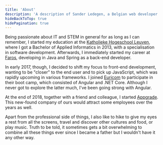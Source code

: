 ```yaml
---
title: 'About'
description: 'A description of Sander Ledegen, a Belgian web developer.'
hideBackToTop: true
hidePagination: true
---
```


Being passionate about IT and STEM in general for as long as I can remember, I
started my education at the [Katholieke Hogeschool
Leuven](https://www.ucll.be/nl), where I got a Bachelor of Applied Informatics
in 2013, with a specialisation in software development. Afterwards, I
immediately started my career at [Faros](https://faros.be/), developing in Java
and Spring as a back-end developer.

In early 2017, though, I decided to shift my focus to front-end development,
wanting to be "closer" to the end user and to pick up JavaScript, which was
rapidly upcoming in various frameworks. I joined
[Euricom](https://www.euri.com/) to participate in their boot camp, which
consisted of Angular and .NET Core. Although I never got to explore the latter
much, I've been going strong with Angular.

At the end of 2018, together with a friend and colleague, I started
[Appgrade](https://appgrade.be/). This new-found company of ours would attract
some employees over the years as well.

Apart from the professional side of things, I also like to hike to give my eyes
a rest from all the screens, travel and discover other cultures and food, or
play music. Truth to be told, it sometimes gets a bit overwhelming to combine
all these things ever since I became a father but I wouldn't have it any other
way.
